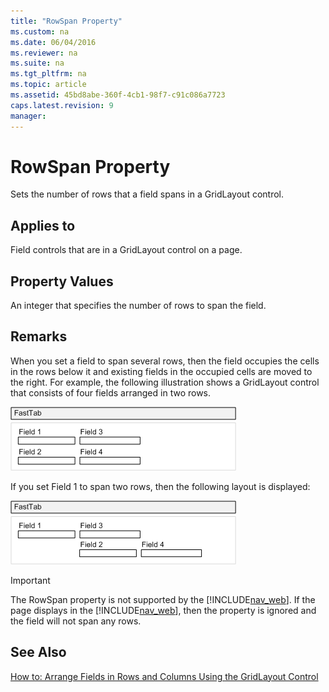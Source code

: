 ```yaml
---
title: "RowSpan Property"
ms.custom: na
ms.date: 06/04/2016
ms.reviewer: na
ms.suite: na
ms.tgt_pltfrm: na
ms.topic: article
ms.assetid: 45bd8abe-360f-4cb1-98f7-c91c086a7723
caps.latest.revision: 9
manager: 
---
```

# RowSpan Property
Sets the number of rows that a field spans in a GridLayout control.  
  
## Applies to  
 Field controls that are in a GridLayout control on a page.  
  
## Property Values  
 An integer that specifies the number of rows to span the field.  
  
## Remarks  
 When you set a field to span several rows, then the field occupies the cells in the rows below it and existing fields in the occupied cells are moved to the right. For example, the following illustration shows a GridLayout control that consists of four fields arranged in two rows.  
  
 ![GridLayout of 4 fields in 2 rows and 2 columns](media/NAVGridLayout2rX2c.png "NAVGridLayout2rX2c")  
  
 If you set Field 1 to span two rows, then the following layout is displayed:  
  
 ![GridLayout showing row span](media/NAVGridLayoutRowSpan.png "NAVGridLayoutRowSpan")  
  
> [!IMPORTANT]  
>  The RowSpan property is not supported by the [!INCLUDE[nav_web](includes/nav_web_md.md)]. If the page displays in the [!INCLUDE[nav_web](includes/nav_web_md.md)], then the property is ignored and the field will not span any rows.  
  
## See Also  
 [How to: Arrange Fields in Rows and Columns Using the GridLayout Control](../Topic/How%20to:%20Arrange%20Fields%20in%20Rows%20and%20Columns%20Using%20the%20GridLayout%20Control.md)